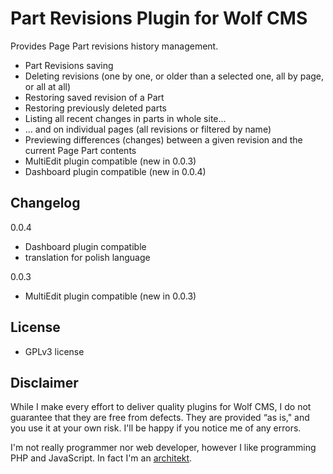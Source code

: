 Part Revisions Plugin for Wolf CMS
==================================

Provides Page Part revisions history management.

- Part Revisions saving
- Deleting revisions (one by one, or older than a selected one, all by page, or all at all)
- Restoring saved revision of a Part
- Restoring previously deleted parts
- Listing all recent changes in parts in whole site...
- ... and on individual pages (all revisions or filtered by name)
- Previewing differences (changes) between a given revision and the current Page Part contents
- MultiEdit plugin compatible (new in 0.0.3)
- Dashboard plugin compatible (new in 0.0.4)

Changelog
---------

0.0.4

- Dashboard plugin compatible
- translation for polish language

0.0.3

- MultiEdit plugin compatible (new in 0.0.3)


License
-------

* GPLv3 license

Disclaimer
----------

While I make every effort to deliver quality plugins for Wolf CMS, I do not guarantee that they are free from defects. They are provided “as is," and you use it at your own risk. I'll be happy if you notice me of any errors.

I'm not really programmer nor web developer, however I like programming PHP and JavaScript. In fact I'm an [architekt](http://marekmurawski.pl).